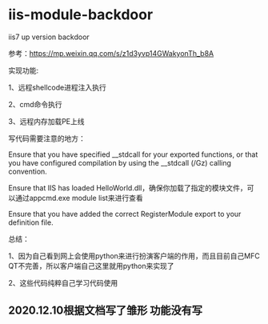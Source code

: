 # iis-module-backdoor
iis7 up version backdoor  

  
 参考：https://mp.weixin.qq.com/s/z1d3yvp14GWakyonTh_b8A
 
 实现功能:  
 
 1、远程shellcode进程注入执行  
 
 2、cmd命令执行  
 
 3、远程内存加载PE上线
   
 写代码需要注意的地方：  
   
 Ensure that you have specified __stdcall for your exported functions, or that you have configured compilation by using the __stdcall (/Gz) calling convention.  
 
 Ensure that IIS has loaded HelloWorld.dll，确保你加载了指定的模块文件，可以通过appcmd.exe module list来进行查看  
 
 Ensure that you have added the correct RegisterModule export to your definition file.  
   
 总结：  
 
 1、因为自己看到网上会使用python来进行扮演客户端的作用，而且目前自己MFC QT不完善，所以客户端自己这里就用python来实现了  
 
 2、这些代码纯粹自己学习代码使用
 
## 2020.12.10根据文档写了雏形 功能没有写
 
 
